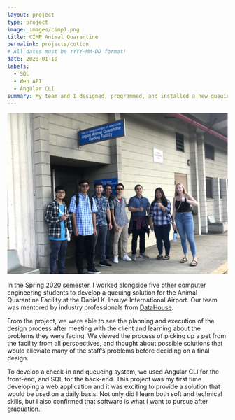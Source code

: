 ```yaml
---
layout: project
type: project
image: images/cimp1.png
title: CIMP Animal Quarantine
permalink: projects/cotton
# All dates must be YYYY-MM-DD format!
date: 2020-01-10
labels:
  - SQL
  - Web API
  - Angular CLI
summary: My team and I designed, programmed, and installed a new queuing and check-in system for the Animal Quarantine Facility at the Daniel K. Inouye International Airport.
---
```


<div class="ui medium rounded images">
  <img class="ui image" src="../images/cimp2.png">
</div>


In the Spring 2020 semester, I worked alongside five other computer engineering students to develop a queuing solution for the Animal Quarantine Facility at the Daniel K. Inouye International Airport. Our team was mentored by industry professionals from [DataHouse](https://www.datahouse.com/).

From the project, we were able to see the planning and execution of the design process after meeting with the client and learning about the problems they were facing. We viewed the process of picking up a pet from the facility from all perspectives, and thought about possible solutions that would alleviate many of the staff’s problems before deciding on a final design. 

To develop a check-in and queueing system, we used Angular CLI for the front-end, and SQL for the back-end. This project was my first time developing a web application and it was exciting to provide a solution that would be used on a daily basis. Not only did I learn both soft and technical skills, but I also confirmed that software is what I want to pursue after graduation. 
